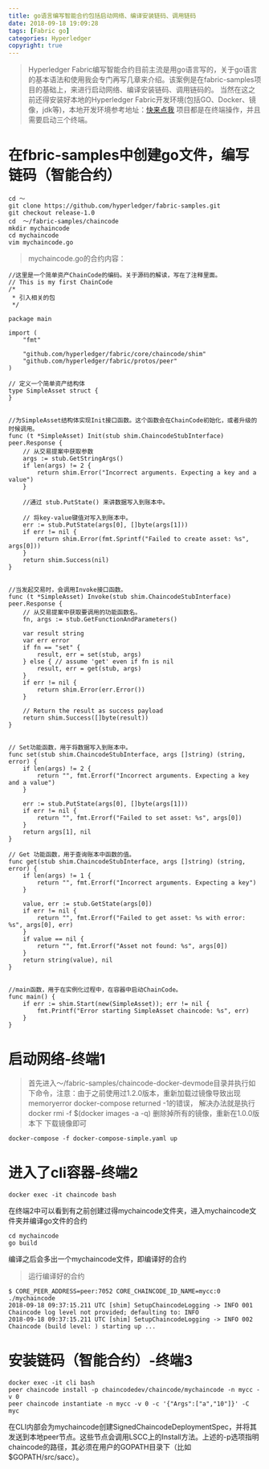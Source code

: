 ```yaml
---
title: go语言编写智能合约包括启动网络、编译安装链码、调用链码
date: 2018-09-18 19:09:28
tags: [Fabric go] 
categories: Hyperledger
copyright: true
---
```

>  Hyperledger Fabric编写智能合约目前主流是用go语言写的，关于go语言的基本语法和使用我会专门再写几章来介绍。该案例是在fabric-samples项目的基础上，来进行启动网络、编译安装链码、调用链码的。
>  当然在这之前还得安装好本地的Hyperledger Fabric开发环境(包括GO、Docker、镜像，jdk等)，本地开发环境参考地址：[快来点我](http://www.tiny-yiyi.com/2018/09/18/Hyperledger%20Fabric%20%E7%8E%AF%E5%A2%83%E6%90%AD%E5%BB%BA/#more)
>  项目都是在终端操作，并且需要启动三个终端。
# 在fbric-samples中创建go文件，编写链码（智能合约）
```
cd ～
git clone https://github.com/hyperledger/fabric-samples.git
git checkout release-1.0
cd  ～/fabric-samples/chaincode
mkdir mychaincode
cd mychaincode
vim mychaincode.go
```
<!-- more -->
> mychaincode.go的合约内容：
```
//这里是一个简单资产ChainCode的编码。关于源码的解读，写在了注释里面。
// This is my first ChainCode
/*
 * 引入相关的包
 */

package main

import (
	"fmt"

	"github.com/hyperledger/fabric/core/chaincode/shim"
	"github.com/hyperledger/fabric/protos/peer"
)

// 定义一个简单资产结构体
type SimpleAsset struct {
}


//为SimpleAsset结构体实现Init接口函数。这个函数会在ChainCode初始化，或者升级的时候调用。
func (t *SimpleAsset) Init(stub shim.ChaincodeStubInterface) peer.Response {
	// 从交易提案中获取参数
	args := stub.GetStringArgs()
	if len(args) != 2 {
		return shim.Error("Incorrect arguments. Expecting a key and a value")
	}

	//通过 stub.PutState() 来讲数据写入到账本中。

	// 将key-value键值对写入到账本中。
	err := stub.PutState(args[0], []byte(args[1]))
	if err != nil {
		return shim.Error(fmt.Sprintf("Failed to create asset: %s", args[0]))
	}
	return shim.Success(nil)
}


//当发起交易时，会调用Invoke接口函数。
func (t *SimpleAsset) Invoke(stub shim.ChaincodeStubInterface) peer.Response {
	// 从交易提案中获取要调用的功能函数名。
	fn, args := stub.GetFunctionAndParameters()

	var result string
	var err error
	if fn == "set" {
		result, err = set(stub, args)
	} else { // assume 'get' even if fn is nil
		result, err = get(stub, args)
	}
	if err != nil {
		return shim.Error(err.Error())
	}

	// Return the result as success payload
	return shim.Success([]byte(result))
}


// Set功能函数，用于将数据写入到账本中。
func set(stub shim.ChaincodeStubInterface, args []string) (string, error) {
	if len(args) != 2 {
		return "", fmt.Errorf("Incorrect arguments. Expecting a key and a value")
	}

	err := stub.PutState(args[0], []byte(args[1]))
	if err != nil {
		return "", fmt.Errorf("Failed to set asset: %s", args[0])
	}
	return args[1], nil
}

// Get 功能函数，用于查询账本中函数的值。
func get(stub shim.ChaincodeStubInterface, args []string) (string, error) {
	if len(args) != 1 {
		return "", fmt.Errorf("Incorrect arguments. Expecting a key")
	}

	value, err := stub.GetState(args[0])
	if err != nil {
		return "", fmt.Errorf("Failed to get asset: %s with error: %s", args[0], err)
	}
	if value == nil {
		return "", fmt.Errorf("Asset not found: %s", args[0])
	}
	return string(value), nil
}


//main函数，用于在实例化过程中，在容器中启动ChainCode。
func main() {
	if err := shim.Start(new(SimpleAsset)); err != nil {
		fmt.Printf("Error starting SimpleAsset chaincode: %s", err)
	}
}

```
# 启动网络-终端1
 > 首先进入～/fabric-samples/chaincode-docker-devmode目录并执行如下命令，注意：由于之前使用过1.2.0版本，重新加载过镜像导致出现memoryerror docker-compose returned -1的错误，
 > 解决办法就是执行 docker rmi -f $(docker images -a -q) 删除掉所有的镜像，重新在1.0.0版本下 下载镜像即可
 
 ```
 docker-compose -f docker-compose-simple.yaml up
 ```

# 进入了cli容器-终端2

```
docker exec -it chaincode bash
```
在终端2中可以看到有之前创建过得mychaincode文件夹，进入mychaincode文件夹并编译go文件的合约
```
cd mychaincode
go build
```
编译之后会多出一个mychaincode文件，即编译好的合约

> 运行编译好的合约

```
$ CORE_PEER_ADDRESS=peer:7052 CORE_CHAINCODE_ID_NAME=mycc:0 ./mychaincode
2018-09-18 09:37:15.211 UTC [shim] SetupChaincodeLogging -> INFO 001 Chaincode log level not provided; defaulting to: INFO
2018-09-18 09:37:15.211 UTC [shim] SetupChaincodeLogging -> INFO 002 Chaincode (build level: ) starting up ...

```
# 安装链码（智能合约）-终端3

```
docker exec -it cli bash
peer chaincode install -p chaincodedev/chaincode/mychaincode -n mycc -v 0
peer chaincode instantiate -n mycc -v 0 -c '{"Args":["a","10"]}' -C myc
```
在CLI内部会为mychaincode创建SignedChaincodeDeploymentSpec，并将其发送到本地peer节点。这些节点会调用LSCC上的Install方法。上述的-p选项指明chaincode的路径，其必须在用户的GOPATH目录下（比如$GOPATH/src/sacc）。
